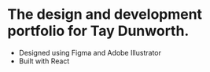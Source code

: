 # The design and development portfolio for Tay Dunworth.
- Designed using Figma and Adobe Illustrator
- Built with React